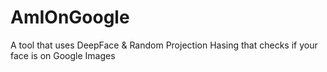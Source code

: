# AmIOnGoogle
A tool that uses DeepFace &amp; Random Projection Hasing that checks if your face is on Google Images
